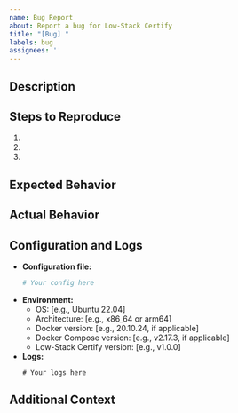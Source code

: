 ```yaml
---
name: Bug Report
about: Report a bug for Low-Stack Certify
title: "[Bug] "
labels: bug
assignees: ''
---
```


## Description

<!-- Please provide a clear and concise description of the bug. -->

## Steps to Reproduce

<!-- Please provide detailed steps on how to reproduce the bug. -->
1. 
2. 
3. 

## Expected Behavior

<!-- Describe what you expected to happen. -->

## Actual Behavior

<!-- Describe what actually happened. -->

## Configuration and Logs

<!-- Provide the relevant configuration files, environment variables, and logs if applicable. Make sure to redact any sensitive information.
-->
- **Configuration file:**
  ```yaml
  # Your config here
  ```
- **Environment:**
  - OS: [e.g., Ubuntu 22.04]
  - Architecture: [e.g., x86_64 or arm64]
  - Docker version: [e.g., 20.10.24, if applicable]
  - Docker Compose version: [e.g., v2.17.3, if applicable]
  - Low-Stack Certify version: [e.g., v1.0.0]
- **Logs:**
  ```
  # Your logs here
  ```

## Additional Context

<!-- Add any other context about the problem here. -->
